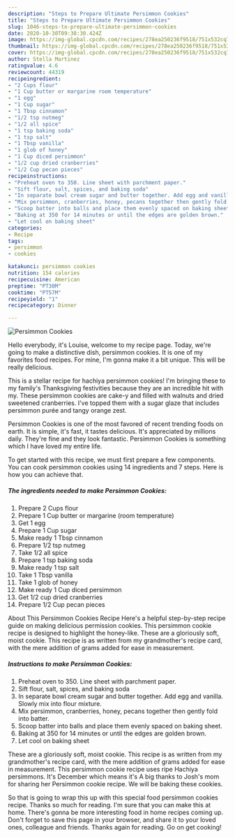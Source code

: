 ```yaml
---
description: "Steps to Prepare Ultimate Persimmon Cookies"
title: "Steps to Prepare Ultimate Persimmon Cookies"
slug: 1046-steps-to-prepare-ultimate-persimmon-cookies
date: 2020-10-30T09:38:30.424Z
image: https://img-global.cpcdn.com/recipes/278ea250236f9518/751x532cq70/persimmon-cookies-recipe-main-photo.jpg
thumbnail: https://img-global.cpcdn.com/recipes/278ea250236f9518/751x532cq70/persimmon-cookies-recipe-main-photo.jpg
cover: https://img-global.cpcdn.com/recipes/278ea250236f9518/751x532cq70/persimmon-cookies-recipe-main-photo.jpg
author: Stella Martinez
ratingvalue: 4.6
reviewcount: 44319
recipeingredient:
- "2 Cups flour"
- "1 Cup butter or margarine room temperature"
- "1 egg"
- "1 Cup sugar"
- "1 Tbsp cinnamon"
- "1/2 tsp nutmeg"
- "1/2 all spice"
- "1 tsp baking soda"
- "1 tsp salt"
- "1 Tbsp vanilla"
- "1 glob of honey"
- "1 Cup diced persimmon"
- "1/2 cup dried cranberries"
- "1/2 Cup pecan pieces"
recipeinstructions:
- "Preheat oven to 350. Line sheet with parchment paper."
- "Sift flour, salt, spices, and baking soda"
- "In separate bowl cream sugar and butter together. Add egg and vanilla. Slowly mix into flour mixture."
- "Mix persimmon, cranberries, honey, pecans together then gently fold into batter."
- "Scoop batter into balls and place them evenly spaced on baking sheet."
- "Baking at 350 for 14 minutes or until the edges are golden brown."
- "Let cool on baking sheet"
categories:
- Recipe
tags:
- persimmon
- cookies

katakunci: persimmon cookies 
nutrition: 154 calories
recipecuisine: American
preptime: "PT30M"
cooktime: "PT57M"
recipeyield: "1"
recipecategory: Dinner

---
```



![Persimmon Cookies](https://img-global.cpcdn.com/recipes/278ea250236f9518/751x532cq70/persimmon-cookies-recipe-main-photo.jpg)

Hello everybody, it's Louise, welcome to my recipe page. Today, we're going to make a distinctive dish, persimmon cookies. It is one of my favorites food recipes. For mine, I'm gonna make it a bit unique. This will be really delicious.

This is a stellar recipe for hachiya persimmon cookies! I&#39;m bringing these to my family&#39;s Thanksgiving festivities because they are an incredible hit with my. These persimmon cookies are cake-y and filled with walnuts and dried sweetened cranberries. I&#39;ve topped them with a sugar glaze that includes persimmon purée and tangy orange zest.

Persimmon Cookies is one of the most favored of recent trending foods on earth. It is simple, it's fast, it tastes delicious. It's appreciated by millions daily. They're fine and they look fantastic. Persimmon Cookies is something which I have loved my entire life.


To get started with this recipe, we must first prepare a few components. You can cook persimmon cookies using 14 ingredients and 7 steps. Here is how you can achieve that.

<!--inarticleads1-->

##### The ingredients needed to make Persimmon Cookies:

1. Prepare 2 Cups flour
1. Prepare 1 Cup butter or margarine (room temperature)
1. Get 1 egg
1. Prepare 1 Cup sugar
1. Make ready 1 Tbsp cinnamon
1. Prepare 1/2 tsp nutmeg
1. Take 1/2 all spice
1. Prepare 1 tsp baking soda
1. Make ready 1 tsp salt
1. Take 1 Tbsp vanilla
1. Take 1 glob of honey
1. Make ready 1 Cup diced persimmon
1. Get 1/2 cup dried cranberries
1. Prepare 1/2 Cup pecan pieces


About This Persimmon Cookies Recipe Here&#39;s a helpful step-by-step recipe guide on making delicious permission cookies. This persimmon cookie recipe is designed to highlight the honey-like. These are a gloriously soft, moist cookie. This recipe is as written from my grandmother&#39;s recipe card, with the mere addition of grams added for ease in measurement. 

<!--inarticleads2-->

##### Instructions to make Persimmon Cookies:

1. Preheat oven to 350. Line sheet with parchment paper.
1. Sift flour, salt, spices, and baking soda
1. In separate bowl cream sugar and butter together. Add egg and vanilla. Slowly mix into flour mixture.
1. Mix persimmon, cranberries, honey, pecans together then gently fold into batter.
1. Scoop batter into balls and place them evenly spaced on baking sheet.
1. Baking at 350 for 14 minutes or until the edges are golden brown.
1. Let cool on baking sheet


These are a gloriously soft, moist cookie. This recipe is as written from my grandmother&#39;s recipe card, with the mere addition of grams added for ease in measurement. This persimmon cookie recipe uses ripe Hachiya persimmons. It&#39;s December which means it&#39;s A big thanks to Josh&#39;s mom for sharing her Persimmon cookie recipe. We will be baking these cookies. 

So that is going to wrap this up with this special food persimmon cookies recipe. Thanks so much for reading. I'm sure that you can make this at home. There's gonna be more interesting food in home recipes coming up. Don't forget to save this page in your browser, and share it to your loved ones, colleague and friends. Thanks again for reading. Go on get cooking!
